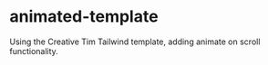 # animated-template
Using the Creative Tim Tailwind template, adding animate on scroll functionality.
